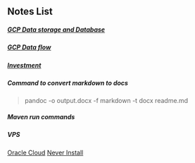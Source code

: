 
## Notes List 


##### [GCP Data storage and Database](./notes/gcpdb.md)
##### [GCP Data flow](./notes/dataflow.md)

##### [Investment](./notes/investment.md)

##### Command to convert markdown to docs
> pandoc -o output.docx -f markdown -t docx readme.md

##### Maven run commands 

##### VPS
[Oracle Cloud](https://cloud.oracle.com/compute/instances?region=ca-toronto-1)
[Never Install](https://neverinstall.com/)